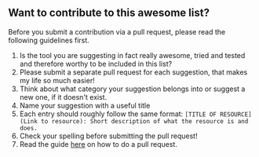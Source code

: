 ## Want to contribute to this awesome list?

Before you submit a contribution via a pull request, please read the following guidelines first.

1) Is the tool you are suggesting in fact really awesome, tried and tested and therefore worthy to be included in this list?
2) Please submit a separate pull request for each suggestion, that makes my life so much easier!
3) Think about what category your suggestion belongs into or suggest a new one, if it doesn't exist.
4) Name your suggestion with a useful title 
5) Each entry should roughly follow the same format: ```[TITLE OF RESOURCE](Link to resource): Short description of what the resource is and does.```
6) Check your spelling before submitting the pull request!
7) Read the guide [here](https://docs.github.com/en/pull-requests/collaborating-with-pull-requests/proposing-changes-to-your-work-with-pull-requests/creating-a-pull-request) on how to do a pull request.
